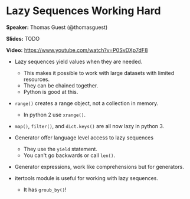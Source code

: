 # Lazy Sequences Working Hard

**Speaker:** Thomas Guest (@thomasguest)

**Slides:** TODO

**Video:** https://www.youtube.com/watch?v=P0SvDXp7dF8


- Lazy sequences yield values when they are needed.
  - This makes it possible to work with large datasets with limited resources.
  - They can be chained together.
  - Python is good at this. 

- `range()` creates a range object, not a collection in memory.
  - In python 2 use `xrange()`.
  
- `map()`, `filter()`, and `dict.keys()` are all now lazy in python 3.

- Generator offer language level access to lazy sequences
  - They use the `yield` statement.
  - You can't go backwards or call `len()`.

- Generator expressions, work like comprehensions but for generators.

- itertools module is useful for working with lazy sequences.
  - It has `groub_by()`!
